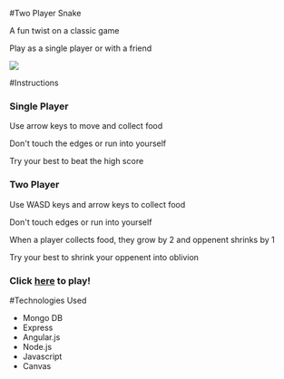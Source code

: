 #Two Player Snake
<p>A fun twist on a classic game</p>
<p>Play as a single player or with a friend</p>
<img src="http://i.imgur.com/IYJd2BG.png?1"/>

#Instructions
<h3>Single Player</h3>
<p>Use arrow keys to move and collect food</p>
<p>Don't touch the edges or run into yourself</p>
<p>Try your best to beat the high score</p>
<h3>Two Player</h3>
<p>Use WASD keys and arrow keys to collect food</p>
<p>Don't touch edges or run into yourself</p>
<p>When a player collects food, they grow by 2 and oppenent shrinks by 1</p>
<p>Try your best to shrink your oppenent into oblivion</p>

<h3>Click <a href="http://eunice-snake.herokuapp.com/" target="_blank">here</a> to play!</h3>

#Technologies Used
<ul>
  <li>Mongo DB</li>
  <li>Express</li>
  <li>Angular.js</li>
  <li>Node.js</li>
  <li>Javascript</li>
  <li>Canvas</li>
</ul>
